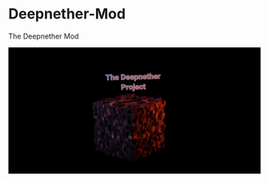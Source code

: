# Deepnether-Mod
The Deepnether Mod

![alt text](https://github.com/Budschie/Deepnether-Mod/blob/1.16.3/Deepnether3D.png)

